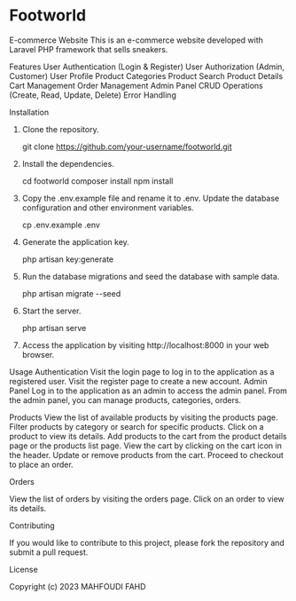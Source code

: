 <h1>Footworld</h1>
 E-commerce Website
This is an e-commerce website developed with Laravel PHP framework that sells sneakers.

Features
User Authentication (Login & Register)
User Authorization (Admin, Customer)
User Profile
Product Categories
Product Search
Product Details
Cart Management
Order Management
Admin Panel
CRUD Operations (Create, Read, Update, Delete)
Error Handling

Installation

1. Clone the repository.

    git clone https://github.com/your-username/footworld.git

2. Install the dependencies.

    cd footworld
    composer install
    npm install

3. Copy the .env.example file and rename it to .env. Update the database configuration and other environment variables.

    cp .env.example .env

4. Generate the application key.

    php artisan key:generate

5. Run the database migrations and seed the database with sample data.
  
    php artisan migrate --seed

6. Start the server.

    php artisan serve

7. Access the application by visiting http://localhost:8000 in your web browser.


Usage
Authentication
Visit the login page to log in to the application as a registered user.
Visit the register page to create a new account.
Admin Panel
Log in to the application as an admin to access the admin panel.
From the admin panel, you can manage products, categories, orders.

Products
View the list of available products by visiting  the products page.
Filter products by category or search for specific products.
Click on a product to view its details.
Add products to the cart from the product details page or the products list page.
View the cart by clicking on the cart icon in the header.
Update or remove products from the cart.
Proceed to checkout to place an order.

Orders

View the list of orders by visiting the orders page.
Click on an order to view its details.

Contributing

If you would like to contribute to this project, please fork the repository and submit a pull request.

License

Copyright (c) 2023 MAHFOUDI FAHD